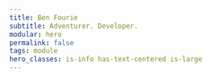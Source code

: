 ```yaml
---
title: Ben Fourie
subtitle: Adventurer. Developer.
modular: hero
permalink: false
tags: module
hero_classes: is-info has-text-centered is-large
---
```

